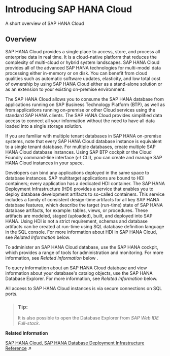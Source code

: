 <!-- loioca1a943bb6524233b7766ae399f062fd -->

# Introducing SAP HANA Cloud

A short overview of SAP HANA Cloud



<a name="loioca1a943bb6524233b7766ae399f062fd__section_overview"/>

## Overview

SAP HANA Cloud provides a single place to access, store, and process all enterprise data in real time. It is a cloud-native platform that reduces the complexity of multi-cloud or hybrid system landscapes. SAP HANA Cloud provides all of the advanced SAP HANA technologies for multi-model data processing either in-memory or on disk. You can benefit from cloud qualities such as automatic software updates, elasticity, and low total cost of ownership by using SAP HANA Cloud either as a stand-alone solution or as an extension to your existing on-premise environment.

The SAP HANA Cloud allows you to consume the SAP HANA database from applications running on SAP Business Technology Platform \(BTP\), as well as from applications running on-premise or other Cloud services using the standard SAP HANA clients. The SAP HANA Cloud provides simplified data access to connect all your information without the need to have all data loaded into a single storage solution.

If you are familiar with multiple tenant databases in SAP HANA on-premise systems, note that every SAP HANA Cloud database instance is equivalent to a single tenant database. For multiple databases, create multiple SAP HANA Cloud database instances. Using SAP BTP cockpit or the Cloud Foundry command-line interface \(`cf` CLI\), you can create and manage SAP HANA Cloud instances in your space.

Developers can bind any applications deployed in the same space to database instances. SAP multitarget applications are bound to HDI containers; every application has a dedicated HDI container. The SAP HANA Deployment Infrastructure \(HDI\) provides a service that enables you to deploy database development artifacts to so-called containers. This service includes a family of consistent design-time artifacts for all key SAP HANA database features, which describe the target \(run-time\) state of SAP HANA database artifacts, for example: tables, views, or procedures. These artifacts are modeled, staged \(uploaded\), built, and deployed into SAP HANA. Using HDI is not a strict requirement, schemas and database artifacts can be created at run-time using SQL database definition language in the SQL console. For more information about HDI in SAP HANA Cloud, see *Related Information* below.

To administer an SAP HANA Cloud database, use the SAP HANA cockpit, which provides a range of tools for administration and monitoring. For more information, see *Related Information* below .

To query information about an SAP HANA Cloud database and view information about your database's catalog objects, use the SAP HANA Database Explorer. For more information, see *Related Information* below.

All access to SAP HANA Cloud instances is via secure connections on SQL ports.

> ### Tip:  
> It is also possible to open the Database Explorer from *SAP Web IDE Full-stack*.

**Related Information**  


[SAP HANA Cloud, SAP HANA Database Deployment Infrastructure Reference](https://help.sap.com/viewer/c2cc2e43458d4abda6788049c58143dc/2022_2_QRC/en-US/4077972509f5437c85d6a03e01509417.html "Set up and maintain the deployment infrastructure for the SAP HANA Cloud, SAP HANA database service.") :arrow_upper_right:

